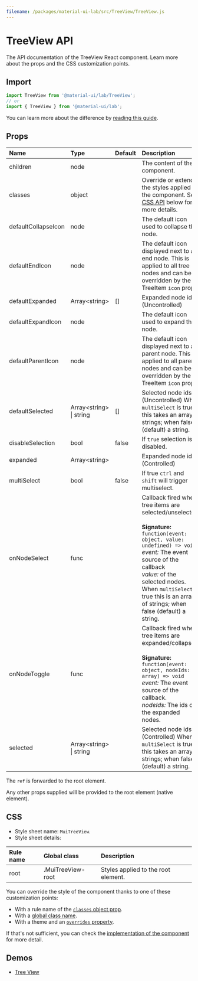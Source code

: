 ```yaml
---
filename: /packages/material-ui-lab/src/TreeView/TreeView.js
---
```


<!--- This documentation is automatically generated, do not try to edit it. -->

# TreeView API

<p class="description">The API documentation of the TreeView React component. Learn more about the props and the CSS customization points.</p>

## Import

```js
import TreeView from '@material-ui/lab/TreeView';
// or
import { TreeView } from '@material-ui/lab';
```

You can learn more about the difference by [reading this guide](/guides/minimizing-bundle-size/).



## Props

| Name | Type | Default | Description |
|:-----|:-----|:--------|:------------|
| <span class="prop-name">children</span> | <span class="prop-type">node</span> |  | The content of the component. |
| <span class="prop-name">classes</span> | <span class="prop-type">object</span> |  | Override or extend the styles applied to the component. See [CSS API](#css) below for more details. |
| <span class="prop-name">defaultCollapseIcon</span> | <span class="prop-type">node</span> |  | The default icon used to collapse the node. |
| <span class="prop-name">defaultEndIcon</span> | <span class="prop-type">node</span> |  | The default icon displayed next to a end node. This is applied to all tree nodes and can be overridden by the TreeItem `icon` prop. |
| <span class="prop-name">defaultExpanded</span> | <span class="prop-type">Array&lt;string&gt;</span> | <span class="prop-default">[]</span> | Expanded node ids. (Uncontrolled) |
| <span class="prop-name">defaultExpandIcon</span> | <span class="prop-type">node</span> |  | The default icon used to expand the node. |
| <span class="prop-name">defaultParentIcon</span> | <span class="prop-type">node</span> |  | The default icon displayed next to a parent node. This is applied to all parent nodes and can be overridden by the TreeItem `icon` prop. |
| <span class="prop-name">defaultSelected</span> | <span class="prop-type">Array&lt;string&gt;<br>&#124;&nbsp;string</span> | <span class="prop-default">[]</span> | Selected node ids. (Uncontrolled) When `multiSelect` is true this takes an array of strings; when false (default) a string. |
| <span class="prop-name">disableSelection</span> | <span class="prop-type">bool</span> | <span class="prop-default">false</span> | If `true` selection is disabled. |
| <span class="prop-name">expanded</span> | <span class="prop-type">Array&lt;string&gt;</span> |  | Expanded node ids. (Controlled) |
| <span class="prop-name">multiSelect</span> | <span class="prop-type">bool</span> | <span class="prop-default">false</span> | If true `ctrl` and `shift` will trigger multiselect. |
| <span class="prop-name">onNodeSelect</span> | <span class="prop-type">func</span> |  | Callback fired when tree items are selected/unselected.<br><br>**Signature:**<br>`function(event: object, value: undefined) => void`<br>*event:* The event source of the callback<br>*value:* of the selected nodes. When `multiSelect` is true this is an array of strings; when false (default) a string. |
| <span class="prop-name">onNodeToggle</span> | <span class="prop-type">func</span> |  | Callback fired when tree items are expanded/collapsed.<br><br>**Signature:**<br>`function(event: object, nodeIds: array) => void`<br>*event:* The event source of the callback.<br>*nodeIds:* The ids of the expanded nodes. |
| <span class="prop-name">selected</span> | <span class="prop-type">Array&lt;string&gt;<br>&#124;&nbsp;string</span> |  | Selected node ids. (Controlled) When `multiSelect` is true this takes an array of strings; when false (default) a string. |

The `ref` is forwarded to the root element.

Any other props supplied will be provided to the root element (native element).

## CSS

- Style sheet name: `MuiTreeView`.
- Style sheet details:

| Rule name | Global class | Description |
|:-----|:-------------|:------------|
| <span class="prop-name">root</span> | <span class="prop-name">.MuiTreeView-root</span> | Styles applied to the root element.

You can override the style of the component thanks to one of these customization points:

- With a rule name of the [`classes` object prop](/customization/components/#overriding-styles-with-classes).
- With a [global class name](/customization/components/#overriding-styles-with-global-class-names).
- With a theme and an [`overrides` property](/customization/globals/#css).

If that's not sufficient, you can check the [implementation of the component](https://github.com/mui-org/material-ui/blob/master/packages/material-ui-lab/src/TreeView/TreeView.js) for more detail.

## Demos

- [Tree View](/components/tree-view/)

